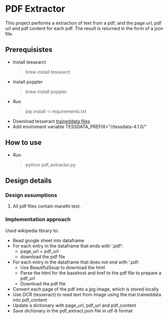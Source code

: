 # PDF Extractor

This project performs a extraction of text from a pdf; and the page url, pdf url and pdf content for each pdf. The result is returned in the form of a json file.

## Prerequisistes
* Install tessearct
    > brew install tessearct
* Install poppler
    > brew install poppler
* Run
    > pip install -r requirements.txt
* Download tesseract [traineddata files](https://github.com/tesseract-ocr/tessdata/releases)
* Add enviroment variable TESSDATA_PREFIX="/<path to tessdata-4.1.0/>/tessdata-4.1.0/"

## How to use
* Run 
    > python pdf_extractor.py

## Design details

### Design assumptions
1. All pdf files contain marathi text.

### Implementation approach
Used wikipedia library to:
* Read google sheet into dataframe
* For each entry in the dataframe that ends with '.pdf':
    * page_url = pdf_url
    * download the pdf file
* For each entry in the dataframe that does not end with '.pdf:
    * Use BeautifulSoup to download the html
    * Parse the html for the basehost and href to the pdf file to prepare a pdf_url
    * Download the pdf file
* Convert each page of the pdf into a jpg image, which is stored locally
* Use OCR (tesseract) to read text from image using the mar.traineddata into pdf_content
* Update a dictionary with page_url, pdf_url and pdf_content
* Save dictionary in the pdf_extract.json file in utf-8 format
